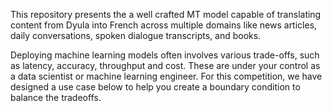 This repository presents the a well crafted MT model capable of translating content from Dyula into French across multiple domains like news articles, daily conversations, spoken dialogue transcripts, and books.

Deploying machine learning models often involves various trade-offs, such as latency, accuracy, throughput and cost. These are under your control as a data scientist or machine learning engineer. For this competition, we have designed a use case below to help you create a boundary condition to balance the tradeoffs.
